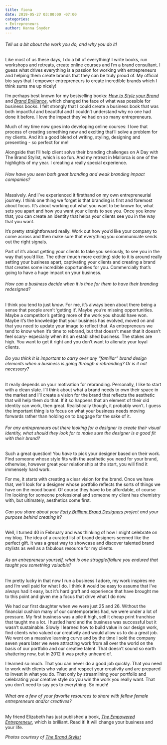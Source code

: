 ```yaml
---
title: fiona
date: 2019-05-27 03:00:00 -07:00
categories:
- Entrepreneurs
author: Hanna Snyder
---
```




###### Tell us a bit about the work you do, and why you do it!

Like most of us these days, I do a bit of everything! I write books, run workshops and retreats, create online courses and I’m a brand consultant. I guess what drives everything is a passion for working with entrepreneurs and helping them create brands that they can be truly proud of. My official bio says that I empower entrepreneurs to create incredible brands which I think sums me up nicely!

I’m perhaps best known for my bestselling books: _[How to Style your Brand](https://www.amazon.com/How-Style-Your-Brand-Distinctive/dp/0956454534/)_ and _[Brand Brilliance](https://www.amazon.com/Brand-Brilliance-Elevate-Enchant-Audience/dp/0956454542/)_, which changed the face of what was possible for business books. I felt strongly that I could create a business book that was both impactful and beautiful and I couldn’t understand why no one had done it before. I love the impact they’ve had on so many entrepreneurs.

Much of my time now goes into developing online courses: I love that process of creating something new and exciting that’ll solve a problem for my clients. And it’s a good blend of writing, styling, designing and presenting - so perfect for me!

Alongside that I’ll help client solve their branding challenges on A Day with The Brand Stylist, which is so fun. And my retreat in Mallorca is one of the highlights of my year. I creating a really special experience. 

###### How have you seen both great branding and weak branding impact companies?

Massively. And I’ve experienced it firsthand on my own entrepreneurial journey. I think one thing we forget is that branding is first and foremost about focus. It’s about working out what you want to be known for, what sets you apart and how you want your clients to see you. Once you know that, you can create an identity that helps your clients see you in the way that you want. 

It’s pretty straightforward really. Work out how you’d like your company to come across and then make sure that everything you communicate sends out the right signals.

Part of it’s about getting your clients to take you seriously, to see you in the way that you’d like. The other (much more exciting) side to it is around really setting your business apart, captivating your clients and creating a brand that creates some incredible opportunities for you. Commercially that’s going to have a huge impact on your business.

###### How can a business decide when it is time for them to have their branding redesigned?

I think you tend to just _know_. For me, it’s always been about there being a sense that people aren’t ‘getting it’. Maybe you’re missing opportunities. Maybe a competitor’s getting more of the work you should have won. Maybe it’s the knowledge that your business has evolved, moved on and that you need to update your image to reflect that. As entrepreneurs we tend to know when it’s time to rebrand, but that doesn’t mean that it doesn’t feel scary- especially when it’s an established business. The stakes are high. You want to get it right and you don’t want to alienate your loyal clients.

###### Do you think it is important to carry over any “familiar” brand design elements when a business is going through a rebranding? Or is it not necessary?

It really depends on your motivation for rebranding. Personally, I like to start with a clean slate. I’ll think about what a brand needs to own their space in the market and I’ll create a vision for the brand that reflects the aesthetic that will help them do that. If it so happens that an element of their old identity can work, then great. Realistically though, it probably won’t. I guess the important thing is to focus on what your business needs moving forwards rather than holding on to baggage for the sake of it.

###### For any entrepreneurs out there looking for a designer to create their visual identity, what should they look for to make sure the designer is a good fit with their brand?

Such a great question! You _have_ to pick your designer based on their work. Find someone whose style fits with the aesthetic you need for your brand, otherwise, however great your relationship at the start, you will find it immensely hard work.

For me, it starts with creating a clear vision for the brand. Once we have that, we’ll look for a designer whose portfolio reflects the sorts of things we have on the mood board. Of course they have to be affordable, of course I’m looking for someone professional and someone my client has chemistry with, but ultimately, aesthetics come first.

###### Can you share about your [Forty Brilliant Brand Designers](https://www.thebrand-stylist.com/40-brilliant-brand-designers) project and your purpose behind creating it?

Well, I turned 40 in February and was thinking of how I might celebrate on my blog. The idea of a curated list of brand designers seemed like the perfect gift. It was a great way to showcase and discover talented brand stylists as well as a fabulous resource for my clients. 

###### As an entrepreneur yourself, what is one struggle/failure you endured that taught you something valuable?

I’m pretty lucky in that now I run a business I adore, my work inspires me and I’m well paid for what I do. I think it would be easy to assume that I’ve always had it easy, but it’s hard graft and experience that have brought me to this point and given me a focus that drive what I do now.

We had our first daughter when we were just 25 and 26. Without the financial cushion many of our contemporaries had, we were under a lot of pressure. My first business was a pile it high, sell it cheap print franchise that taught me a lot. I hustled hard and the business was successful but it wasn’t sustainable. Slowly I learned how to build value in our design work, find clients who valued our creativity and would allow us to do a great job. We went on a massive learning curve and by the time I sold the company seven years later we were attracting work from all over the world on the basis of our portfolio and our creative talent. That doesn’t sound so earth shattering now, but in 2012 it was pretty unheard of. 

I learned so much. That you can never do a good job quickly. That you need to work with clients who value and respect your creativity and are prepared to invest in what you do. That only by streamlining your portfolio and celebrating your creative style do you win the work you really want. That you don’t need to say yes to everything. So much!

###### What are a few of your favorite resources to share with fellow female entrepreneurs and/or creatives?

My friend Elizabeth has just published a book, _[The Empowered Entrepreneur](https://www.elizabethcairns.com/book)_, which is brilliant. Read it! It will change your business and your life.

_Photos courtesy of [The Brand Stylist](https://www.thebrand-stylist.com/)_
